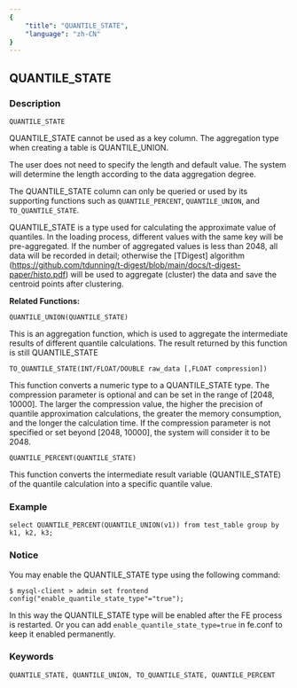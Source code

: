 ```yaml
---
{
    "title": "QUANTILE_STATE",
    "language": "zh-CN"
}
---
```


<!-- 
Licensed to the Apache Software Foundation (ASF) under one
or more contributor license agreements.  See the NOTICE file
distributed with this work for additional information
regarding copyright ownership.  The ASF licenses this file
to you under the Apache License, Version 2.0 (the
"License"); you may not use this file except in compliance
with the License.  You may obtain a copy of the License at

  http://www.apache.org/licenses/LICENSE-2.0

Unless required by applicable law or agreed to in writing,
software distributed under the License is distributed on an
"AS IS" BASIS, WITHOUT WARRANTIES OR CONDITIONS OF ANY
KIND, either express or implied.  See the License for the
specific language governing permissions and limitations
under the License.
-->

## QUANTILE_STATE
### Description

```
QUANTILE_STATE
```

QUANTILE_STATE cannot be used as a key column. The aggregation type when creating a table is QUANTILE_UNION.

The user does not need to specify the length and default value. The system will determine the length according to the data aggregation degree.

The QUANTILE_STATE column can only be queried or used by its supporting functions such as `QUANTILE_PERCENT`, `QUANTILE_UNION`, and `TO_QUANTILE_STATE`.

QUANTILE_STATE is a type used for calculating the approximate value of quantiles. In the loading process, different values with the same key will be pre-aggregated. If the number of aggregated values is less than 2048, all data will be recorded in detail; otherwise the [TDigest] algorithm (https://github.com/tdunning/t-digest/blob/main/docs/t-digest-paper/histo.pdf) will be used to aggregate (cluster) the data and save the centroid points after clustering.

**Related Functions:**

```
QUANTILE_UNION(QUANTILE_STATE)
```

This is an aggregation function, which is used to aggregate the intermediate results of different quantile calculations. The result returned by this function is still QUANTILE_STATE

```
TO_QUANTILE_STATE(INT/FLOAT/DOUBLE raw_data [,FLOAT compression])
```

This function converts a numeric type to a QUANTILE_STATE type. The compression parameter is optional and can be set in the range of [2048, 10000]. The larger the compression value, the higher the precision of quantile approximation calculations, the greater the memory consumption, and the longer the calculation time. If the compression parameter is not specified or set beyond [2048, 10000], the system will consider it to be 2048.

```
QUANTILE_PERCENT(QUANTILE_STATE)
```

This function converts the intermediate result variable (QUANTILE_STATE) of the quantile calculation into a specific quantile value.

### Example

```
select QUANTILE_PERCENT(QUANTILE_UNION(v1)) from test_table group by k1, k2, k3;
```

### Notice

You may enable the QUANTILE_STATE type using the following command: 

```
$ mysql-client > admin set frontend config("enable_quantile_state_type"="true");
```

In this way the QUANTILE_STATE type will be enabled after the FE process is restarted. Or you can add `enable_quantile_state_type=true` in fe.conf to keep it enabled permanently.    


### Keywords

    QUANTILE_STATE, QUANTILE_UNION, TO_QUANTILE_STATE, QUANTILE_PERCENT
